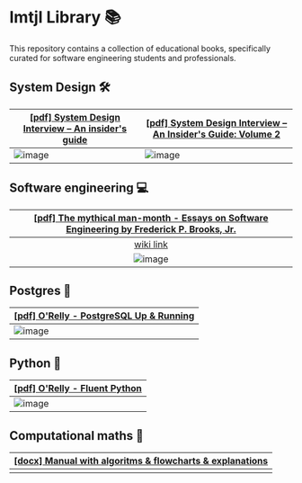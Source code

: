 # Imtjl Library 📚

This repository contains a collection of educational books, specifically curated
for software engineering students and professionals.

## System Design 🛠️

| [[pdf] System Design Interview – An insider's guide](https://drive.google.com/file/d/1f3V57DihaWTyWZZHNYkogbpxZYNL4btz/view?usp=drive_link) | [[pdf] System Design Interview – An Insider's Guide: Volume 2](https://drive.google.com/file/d/1GP1ve3fXZTpCtP_6UnOmOL9OxSGBmN4B/view?usp=sharing) |
| ------------------------------------------------------------------------------------------------------------------------------------------- | -------------------------------------------------------------------------------------------------------------------------------------------------- |
| ![image](https://github.com/Imtjl/Books/assets/43885024/c73e5316-bec4-4bba-a497-c2cf0d5e2bf9)                                               | ![image](https://github.com/Imtjl/Books/assets/43885024/b3e73059-6e40-41a9-95d6-1c035ccefd2d)                                                      |

## Software engineering 💻

| [[pdf] The mythical man-month - Essays on Software Engineering by Frederick P. Brooks, Jr.](https://drive.google.com/file/d/1IUCM-_fxkMaKE0j3LKyBAkuoEpLIGgz4/view?usp=sharing) |
| :-----------------------------------------------------------------------------------------------------------------------------------------------------------------------------: |
|                                                        [wiki link](https://en.wikipedia.org/wiki/The_Mythical_Man-Month)                                                        |
|                                            ![image](https://github.com/user-attachments/assets/7300d713-ded8-46e4-bc17-481f75f113d1)                                            |

## Postgres 🐘

| [[pdf] O'Relly - PostgreSQL Up & Running](https://drive.google.com/file/d/1dDTJkoiSLfGXC4oUPafOSKHJdJYhsOB_/view?usp=sharing) |
| ----------------------------------------------------------------------------------------------------------------------------- |
| ![image](https://github.com/user-attachments/assets/48eff226-d0d3-4a4e-bd4c-ffbb942bda48)                                     |

## Python 🐍

| [[pdf] O'Relly - Fluent Python](https://drive.google.com/file/d/1FcrmELz0DADVtjwvKAOX4yEHZjarJN7t/view?usp=drive_link) |
| ---------------------------------------------------------------------------------------------------------------------- |
| ![image](https://github.com/user-attachments/assets/9b22551b-4cb0-4a6c-8cb2-f15620c85ea9)                              |

## Computational maths 🧮

| [[docx] Manual with algoritms & flowcharts & explanations](https://docs.google.com/document/d/1d3Tv7cvTdLVpM5Piy40Ysve1zZHx6vz3/edit?usp=drive_link&ouid=113751677932979310082&rtpof=true&sd=true) |
| -------------------------------------------------------------------------------------------------------------------------------------------------------------------------------------------------- |
|                                                                                                                                                                                                    |
